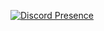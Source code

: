 [![Discord Presence](https://lanyard.cnrad.dev/api/937344839849222165)](https://discord.com/users/937344839849222165)
